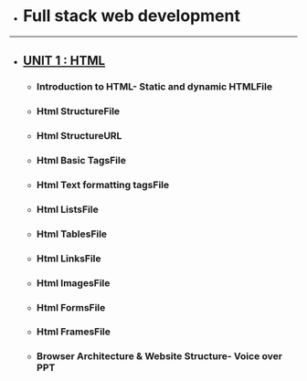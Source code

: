 - # Full stack web development
***
  - ## [UNIT 1 : HTML]()
      - ### Introduction to HTML- Static and dynamic HTMLFile
      - ### Html StructureFile
      - ### Html StructureURL
      - ### Html Basic TagsFile
      - ### Html Text formatting tagsFile
      - ### Html ListsFile
      - ### Html TablesFile
      - ### Html LinksFile
      - ### Html ImagesFile
      - ### Html FormsFile
      - ### Html FramesFile
      - ### Browser Architecture & Website Structure- Voice over PPT 
